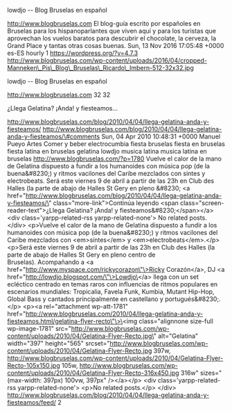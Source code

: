 lowdjo -- Blog Bruselas en español

http://www.blogbruselas.com El blog-guía escrito por españoles en
Bruselas para los hispanoparlantes que viven aquí y para los turistas
que aprovechan los vuelos baratos para descubrir el chocolate, la
cerveza, la Grand Place y tantas otras cosas buenas. Sun, 13 Nov 2016
17:05:48 +0000 es-ES hourly 1 https://wordpress.org/?v=4.7.3
http://www.blogbruselas.com/wp-content/uploads/2016/04/cropped-Manneken\_Pis\_Blog\_Bruselas\_Ricardo\_Imbern-512-32x32.jpg

lowdjo -- Blog Bruselas en español

http://www.blogbruselas.com 32 32

¿Llega Gelatina? ¡Anda! y fiesteamos...

http://www.blogbruselas.com/blog/2010/04/04/llega-gelatina-anda-y-fiesteamos/
http://www.blogbruselas.com/blog/2010/04/04/llega-gelatina-anda-y-fiesteamos/\#comments
Sun, 04 Apr 2010 10:48:31 +0000 Manuel Pueyo Artes Comer y beber
electrocumbia fiesta bruselas fiesta en bruselas fiesta latina en
bruselas gelatina lowdjo musica latina musica latina en bruselas
http://www.blogbruselas.com/?p=1780 Vuelve el calor de la mano de
Gelatina dispuesto a fundir a los humanoides con música pop (de la
buena&\#8230;) y ritmos vacilones del Caribe mezclados con sintes y
electrobeats. Será este viernes 9 de abril a partir de las 23h en Club
des Halles (la parte de abajo de Halles St Gery en pleno &\#8230; \<a
href=\"http://www.blogbruselas.com/blog/2010/04/04/llega-gelatina-anda-y-fiesteamos/\"
class=\"more-link\"\>Continúa leyendo \<span
class=\"screen-reader-text\"\>¿Llega Gelatina? ¡Anda! y
fiesteamos&\#8230;\</span\>\</a\>\<div class=\'yarpp-related-rss
yarpp-related-none\'\> No related posts. \</div\> \<p\>Vuelve el calor
de la mano de Gelatina dispuesto a fundir a los humanoides con música
pop (de la buena&\#8230;) y ritmos vacilones del Caribe mezclados con
\<em\>sintes\</em\> y \<em\>electrobeats\</em\>.\</p\> \<p\>Será este
viernes 9 de abril a partir de las 23h en Club des Halles (la parte de
abajo de Halles St Gery en pleno centro de Bruselas). Acompañando a \<a
href=\"http://www.myspace.com/rickycorazon\"\>Ricky Corazón\</a\>, DJ
\<a href=\"http://lowdjo.blogspot.com/\"\>Lowdjo\</a\> llega con un set
ecléctico centrado en temas raros con influencias de ritmos populares en
escenarios mundiales: Tropicalia, Favela Funk, Kumbia, Mutant Hip-Hop,
Global Bass y cantados principalmente en castellano y
portugués&\#8230;.\</p\> \<p\>\<a rel=\"attachment wp-att-1781\"
href=\"http://www.blogbruselas.com/2010/04/llega-gelatina-anda-y-fiesteamos.html/gelatina-flyer-recto\"\>\<img
class=\"alignnone size-full wp-image-1781\"
src=\"http://www.blogbruselas.com/wp-content/uploads/2010/04/Gelatina-Flyer-Recto.jpg\"
alt=\"Gelatina\" width=\"397\" height=\"565\"
srcset=\"http://www.blogbruselas.com/wp-content/uploads/2010/04/Gelatina-Flyer-Recto.jpg
397w,
http://www.blogbruselas.com/wp-content/uploads/2010/04/Gelatina-Flyer-Recto-105x150.jpg
105w,
http://www.blogbruselas.com/wp-content/uploads/2010/04/Gelatina-Flyer-Recto-316x450.jpg
316w\" sizes=\"(max-width: 397px) 100vw, 397px\" /\>\</a\>\</p\> \<div
class=\'yarpp-related-rss yarpp-related-none\'\> \<p\>No related
posts.\</p\> \</div\>
http://www.blogbruselas.com/blog/2010/04/04/llega-gelatina-anda-y-fiesteamos/feed/
2
